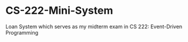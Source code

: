 # CS-222-Mini-System
Loan System which serves as my midterm exam in CS 222: Event-Driven Programming
